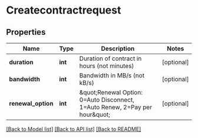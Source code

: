 # Createcontractrequest

## Properties
Name | Type | Description | Notes
------------ | ------------- | ------------- | -------------
**duration** | **int** | Duration of contract in hours (not minutes) | [optional] 
**bandwidth** | **int** | Bandwidth in MB/s (not kB/s) | [optional] 
**renewal_option** | **int** | \&quot;Renewal Option: 0&#x3D;Auto Disconnect, 1&#x3D;Auto Renew, 2&#x3D;Pay per hour\&quot; | [optional] 

[[Back to Model list]](../README.md#documentation-for-models) [[Back to API list]](../README.md#documentation-for-api-endpoints) [[Back to README]](../README.md)


